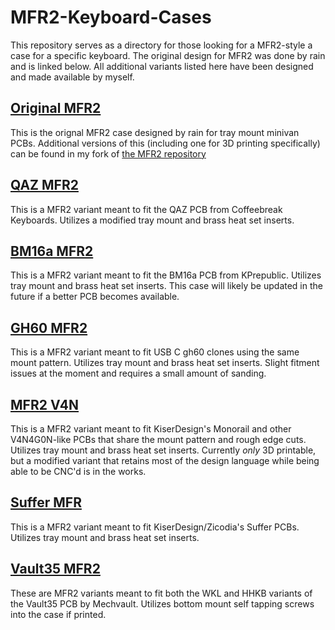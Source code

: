 # MFR2-Keyboard-Cases
This repository serves as a directory for those looking for a MFR2-style a case for a specific keyboard. The original design for MFR2 was done by rain and is linked below. All additional variants listed here have been designed and made available by myself.

## [Original MFR2](https://github.com/rainkeebs/mfr2)
This is the orignal MFR2 case designed by rain for tray mount minivan PCBs.
Additional versions of this (including one for 3D printing specifically) can be found in my fork of [the MFR2 repository](https://github.com/seirin-blu/mfr2)

## [QAZ MFR2](https://github.com/seirin-blu/QAZ-MFR)
This is a MFR2 variant meant to fit the QAZ PCB from Coffeebreak Keyboards. Utilizes a modified tray mount and brass heat set inserts.

## [BM16a MFR2](https://github.com/seirin-blu/BM16a-MFR2)
This is a MFR2 variant meant to fit the BM16a PCB from KPrepublic. Utilizes tray mount and brass heat set inserts.
This case will likely be updated in the future if a better PCB becomes available.

## [GH60 MFR2](https://github.com/seirin-blu/GH60-MFR2)
This is a MFR2 variant meant to fit USB C gh60 clones using the same mount pattern. Utilizes tray mount and brass heat set inserts.
Slight fitment issues at the moment and requires a small amount of sanding.

## [MFR2 V4N](https://github.com/seirin-blu/MFR2V4N)
This is a MFR2 variant meant to fit KiserDesign's Monorail and other V4N4G0N-like PCBs that share the mount pattern and rough edge cuts. Utilizes tray mount and brass heat set inserts.
Currently *only* 3D printable, but a modified variant that retains most of the design language while being able to be CNC'd is in the works.

## [Suffer MFR](https://github.com/seirin-blu/Suffer-MFR2)
This is a MFR2 variant meant to fit KiserDesign/Zicodia's Suffer PCBs. Utilizes tray mount and brass heat set inserts.

## [Vault35 MFR2](https://github.com/seirin-blu/Vault35-MFR2)
These are MFR2 variants meant to fit both the WKL and HHKB variants of the Vault35 PCB by Mechvault. Utilizes bottom mount self tapping screws into the case if printed.

